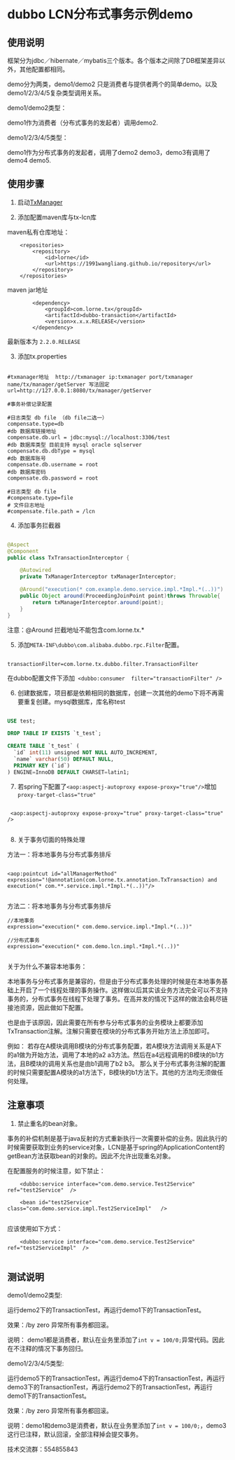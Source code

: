 # dubbo LCN分布式事务示例demo


## 使用说明

框架分为jdbc／hibernate／mybatis三个版本。各个版本之间除了DB框架差异以外，其他配置都相同。

demo分为两类，demo1/demo2 只是消费者与提供者两个的简单demo。以及demo1/2/3/4/5复杂类型调用关系。

demo1/demo2类型：

demo1作为消费者（分布式事务的发起者）调用demo2.

demo1/2/3/4/5类型：

demo1作为分布式事务的发起者，调用了demo2 demo3，demo3有调用了demo4 demo5.

## 使用步骤

1. 启动[TxManager](https://github.com/1991wangliang/tx-manager-war) 

2. 添加配置maven库与tx-lcn库

maven私有仓库地址：
```
	<repositories>
		<repository>
			<id>lorne</id>
			<url>https://1991wangliang.github.io/repository</url>
		</repository>
	</repositories>

```
maven jar地址 

```
		<dependency>
			<groupId>com.lorne.tx</groupId>
			<artifactId>dubbo-transaction</artifactId>
			<version>x.x.x.RELEASE</version>
		</dependency>

```
最新版本为 `2.2.0.RELEASE`

3. 添加tx.properties

```

#txmanager地址  http://txmanager ip:txmanager port/txmanager name/tx/manager/getServer 写法固定
url=http://127.0.0.1:8080/tx/manager/getServer

#事务补偿记录配置

#日志类型 db file （db file二选一）
compensate.type=db
#db 数据库链接地址
compensate.db.url = jdbc:mysql://localhost:3306/test
#db 数据库类型 目前支持 mysql oracle sqlserver
compensate.db.dbType = mysql
#db 数据库账号
compensate.db.username = root
#db 数据库密码
compensate.db.password = root

#日志类型 db file
#compensate.type=file
# 文件日志地址
#compensate.file.path = /lcn

```

4. 添加事务拦截器
```java

@Aspect
@Component
public class TxTransactionInterceptor {

    @Autowired
    private TxManagerInterceptor txManagerInterceptor;

    @Around("execution(* com.example.demo.service.impl.*Impl.*(..))")
    public Object around(ProceedingJoinPoint point)throws Throwable{
        return txManagerInterceptor.around(point);
    }
}

```

注意：@Around 拦截地址不能包含com.lorne.tx.*

5. 添加`META-INF\dubbo\com.alibaba.dubbo.rpc.Filter`配置。

```

transactionFilter=com.lorne.tx.dubbo.filter.TransactionFilter

```

在dubbo配置文件下添加` <dubbo:consumer  filter="transactionFilter" />`


6. 创建数据库，项目都是依赖相同的数据库，创建一次其他的demo下将不再需要重复创建。mysql数据库，库名称test

```sql

USE test;

DROP TABLE IF EXISTS `t_test`;

CREATE TABLE `t_test` (
  `id` int(11) unsigned NOT NULL AUTO_INCREMENT,
  `name` varchar(50) DEFAULT NULL,
  PRIMARY KEY (`id`)
) ENGINE=InnoDB DEFAULT CHARSET=latin1;


```

7. 若spring下配置了`<aop:aspectj-autoproxy expose-proxy="true"/>`增加`proxy-target-class="true" `

```

 <aop:aspectj-autoproxy expose-proxy="true" proxy-target-class="true" />
 
```

8. 关于事务切面的特殊处理


方法一：将本地事务与分布式事务排斥

```

<aop:pointcut id="allManagerMethod" expression="!@annotation(com.lorne.tx.annotation.TxTransaction) and execution(* com.**.service.impl.*Impl.*(..))"/>
 
```

方法二：将本地事务与分布式事务排斥

```
//本地事务
expression="execution(* com.demo.service.impl.*Impl.*(..))" 

//分布式事务
expression="execution(* com.demo.lcn.impl.*Impl.*(..))" 
 
```

关于为什么不兼容本地事务：

本地事务与分布式事务是兼容的，但是由于分布式事务处理的时候是在本地事务基础上开启了一个线程处理的事务操作。这样做以后其实该业务方法完全可以不支持事务的，分布式事务在线程下处理了事务。在高并发的情况下这样的做法会耗尽链接池资源，因此做如下配置。

也是由于该原因，因此需要在所有参与分布式事务的业务模块上都要添加TxTransaction注解。注解只需要在模块的分布式事务开始方法上添加即可。

例如：
   若存在A模块调用B模块的分布式事务配置，若A模块方法调用关系是A下的a1做为开始方法，调用了本地的a2 a3方法。然后在a4远程调用的B模块的b1方法，且B模块的调用关系也是由b1调用了b2 b3。
   那么关于分布式事务注解的配置的时候只需要配置A模块的a1方法下，B模块的b1方法下。其他的方法均无须做任何处理。
   

## 注意事项

1. 禁止重名的bean对象。

  事务的补偿机制是基于java反射的方式重新执行一次需要补偿的业务。因此执行的时候需要获取到业务的service对象，LCN是基于spring的ApplicationContent的getBean方法获取bean的对象的。因此不允许出现重名对象。
    
在配置服务的时候注意，如下禁止：

```
    <dubbo:service interface="com.demo.service.Test2Service" ref="test2Service"  />

    <bean id="test2Service" class="com.demo.service.impl.Test2ServiceImpl"   />
    
```

应该使用如下方式： 

```
    <dubbo:service interface="com.demo.service.Test2Service" ref="test2ServiceImpl"  />
    
```
    
    

## 测试说明


demo1/demo2类型:

运行demo2下的TransactionTest，再运行demo1下的TransactionTest。

效果：/by zero 异常所有事务都回滚。

说明： demo1都是消费者，默认在业务里添加了`int v = 100/0;`异常代码。因此在不注释的情况下事务回归。

demo1/2/3/4/5类型:
 
运行demo5下的TransactionTest，再运行demo4下的TransactionTest，再运行demo3下的TransactionTest，再运行demo2下的TransactionTest，再运行demo1下的TransactionTest。

效果：/by zero 异常所有事务都回滚。
 
说明：demo1和demo3是消费者，默认在业务里添加了`int v = 100/0;`，demo3这行已注释，默认回滚，全部注释掉会提交事务。


技术交流群：554855843